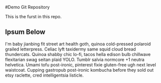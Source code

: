 #Demo Git Repository

This is the furst in this repo.

## Ipsum Below

I'm baby jianbing fit street art health goth, quinoa cold-pressed polaroid grailed letterpress. Celiac lyft taxidermy same squid cloud bread thundercats. Quinoa shabby chic lo-fi, tacos hella edison bulb chillwave flexitarian swag seitan plaid YOLO. Tumblr salvia normcore +1 neutra helvetica. Umami tofu post-ironic, pinterest fixie gluten-free ugh next level waistcoat. Cupping gastropub post-ironic kombucha before they sold out etsy raclette, cred intelligentsia listicle.